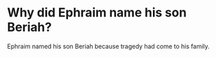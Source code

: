# Why did Ephraim name his son Beriah?

Ephraim named his son Beriah because tragedy had come to his family.
